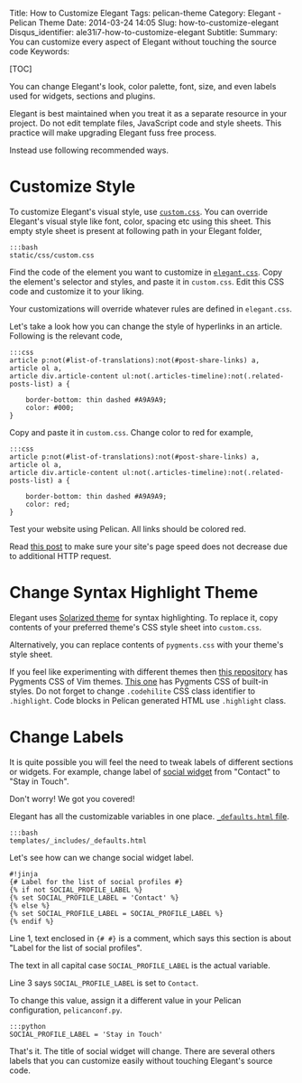 Title: How to Customize Elegant
Tags: pelican-theme
Category: Elegant - Pelican Theme
Date: 2014-03-24 14:05
Slug: how-to-customize-elegant
Disqus_identifier: ale31i7-how-to-customize-elegant
Subtitle:
Summary: You can customize every aspect of Elegant without touching the source code
Keywords: 

[TOC]

You can change Elegant's look, color palette, font, size, and even labels used
for widgets, sections and plugins.

Elegant is best maintained when you treat it as a separate resource in your
project. Do not edit template files, JavaScript code and style sheets. This
practice will make upgrading Elegant fuss free process.

Instead use following recommended ways.

# Customize Style

To customize Elegant's visual style, use
[`custom.css`](https://github.com/talha131/pelican-elegant/blob/master/static/css/custom.css).
You can override Elegant's visual style like font, color, spacing etc using
this sheet. This empty style sheet is present at following path in your Elegant
folder,

    :::bash
    static/css/custom.css

Find the code of the element you want to customize in
[`elegant.css`](https://github.com/talha131/pelican-elegant/blob/master/static/css/elegant.css).
Copy the element's selector and styles, and paste it in `custom.css`. Edit this
CSS code and customize it to your liking.

Your customizations will override whatever rules are defined in `elegant.css`.

Let's take a look how you can change the style of hyperlinks in an article.
Following is the relevant code,

    :::css
    article p:not(#list-of-translations):not(#post-share-links) a,
    article ol a,
    article div.article-content ul:not(.articles-timeline):not(.related-posts-list) a {

        border-bottom: thin dashed #A9A9A9;
        color: #000;
    }
    
Copy and paste it in `custom.css`. Change color to red for example,

    :::css
    article p:not(#list-of-translations):not(#post-share-links) a,
    article ol a,
    article div.article-content ul:not(.articles-timeline):not(.related-posts-list) a {

        border-bottom: thin dashed #A9A9A9;
        color: red;
    }
    
Test your website using Pelican. All links should be colored red.

Read [this post](avoid-unnecessary-http-requests) to make sure your site's page
speed does not decrease due to additional HTTP request.

# Change Syntax Highlight Theme

Elegant uses [Solarized theme](http://ethanschoonover.com/solarized) for syntax
highlighting. To replace it, copy contents of your preferred theme's CSS style
sheet into `custom.css`.

Alternatively, you can replace contents of `pygments.css` with your theme's
style sheet.

If you feel like experimenting with different themes then [this
repository](https://github.com/uraimo/pygments-vimstyles) has Pygments CSS of
Vim themes. [This one](https://github.com/richleland/pygments-css) has Pygments
CSS of built-in styles. Do not forget to change `.codehilite` CSS class
identifier to `.highlight`. Code blocks in Pelican generated HTML use
`.highlight` class.

# Change Labels

It is quite possible you will feel the need to tweak labels of different
sections or widgets. For example, change label of [social
widget](/how-to-display-your-social-media-profiles) from "Contact" to "Stay in
Touch".

Don't worry! We got you covered!

Elegant has all the customizable variables in one place. [`_defaults.html`
file](https://github.com/talha131/pelican-elegant/blob/master/templates/_includes/_defaults.html).

    :::bash
    templates/_includes/_defaults.html

Let's see how can we change social widget label.

    #!jinja
    {# Label for the list of social profiles #}
    {% if not SOCIAL_PROFILE_LABEL %}
    {% set SOCIAL_PROFILE_LABEL = 'Contact' %}
    {% else %}
    {% set SOCIAL_PROFILE_LABEL = SOCIAL_PROFILE_LABEL %}
    {% endif %}

Line 1, text enclosed in `{# #}` is a comment, which says this section is about
"Label for the list of social profiles". 

The text in all capital case `SOCIAL_PROFILE_LABEL` is the actual variable.

Line 3 says `SOCIAL_PROFILE_LABEL` is set to `Contact`.

To change this value, assign it a different value in your Pelican
configuration, `pelicanconf.py`.

    :::python
    SOCIAL_PROFILE_LABEL = 'Stay in Touch'

That's it. The title of social widget will change. There are several others
labels that you can customize easily without touching Elegant's source code.

